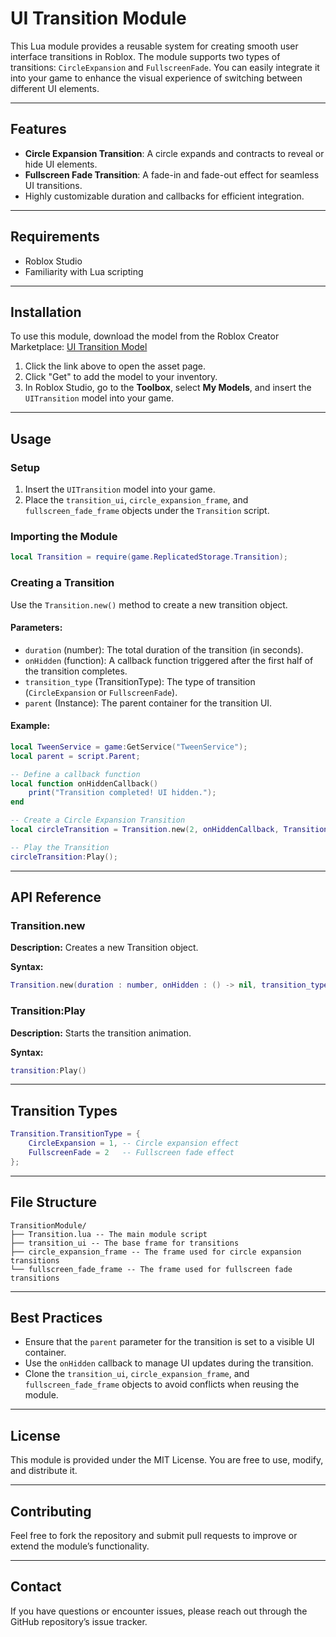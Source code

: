 # UI Transition Module

This Lua module provides a reusable system for creating smooth user interface transitions in Roblox. The module supports two types of transitions: `CircleExpansion` and `FullscreenFade`. You can easily integrate it into your game to enhance the visual experience of switching between different UI elements.

---

## Features

- **Circle Expansion Transition**: A circle expands and contracts to reveal or hide UI elements.
- **Fullscreen Fade Transition**: A fade-in and fade-out effect for seamless UI transitions.
- Highly customizable duration and callbacks for efficient integration.

---

## Requirements

- Roblox Studio
- Familiarity with Lua scripting

---

## Installation

To use this module, download the model from the Roblox Creator Marketplace:
[UI Transition Model](https://create.roblox.com/store/asset/92958303626665/UITransition)

1. Click the link above to open the asset page.
2. Click "Get" to add the model to your inventory.
3. In Roblox Studio, go to the **Toolbox**, select **My Models**, and insert the `UITransition` model into your game.

---

## Usage

### Setup

1. Insert the `UITransition` model into your game.
2. Place the `transition_ui`, `circle_expansion_frame`, and `fullscreen_fade_frame` objects under the `Transition` script.

### Importing the Module

```lua
local Transition = require(game.ReplicatedStorage.Transition);
```

### Creating a Transition

Use the `Transition.new()` method to create a new transition object.

#### Parameters:
- `duration` (number): The total duration of the transition (in seconds).
- `onHidden` (function): A callback function triggered after the first half of the transition completes.
- `transition_type` (TransitionType): The type of transition (`CircleExpansion` or `FullscreenFade`).
- `parent` (Instance): The parent container for the transition UI.

#### Example:

```lua
local TweenService = game:GetService("TweenService");
local parent = script.Parent;

-- Define a callback function
local function onHiddenCallback()
    print("Transition completed! UI hidden.");
end

-- Create a Circle Expansion Transition
local circleTransition = Transition.new(2, onHiddenCallback, Transition.TransitionType.CircleExpansion, parent);

-- Play the Transition
circleTransition:Play();
```

---

## API Reference

### Transition.new

**Description:** Creates a new Transition object.

**Syntax:**
```lua
Transition.new(duration : number, onHidden : () -> nil, transition_type : TransitionType, parent : Instance) -> Transition
```

### Transition:Play

**Description:** Starts the transition animation.

**Syntax:**
```lua
transition:Play()
```

---

## Transition Types

```lua
Transition.TransitionType = {
    CircleExpansion = 1, -- Circle expansion effect
    FullscreenFade = 2   -- Fullscreen fade effect
};
```

---

## File Structure

```
TransitionModule/
├── Transition.lua -- The main module script
├── transition_ui -- The base frame for transitions
├── circle_expansion_frame -- The frame used for circle expansion transitions
└── fullscreen_fade_frame -- The frame used for fullscreen fade transitions
```

---

## Best Practices

- Ensure that the `parent` parameter for the transition is set to a visible UI container.
- Use the `onHidden` callback to manage UI updates during the transition.
- Clone the `transition_ui`, `circle_expansion_frame`, and `fullscreen_fade_frame` objects to avoid conflicts when reusing the module.

---

## License
This module is provided under the MIT License. You are free to use, modify, and distribute it.

---

## Contributing

Feel free to fork the repository and submit pull requests to improve or extend the module’s functionality.

---

## Contact

If you have questions or encounter issues, please reach out through the GitHub repository’s issue tracker.
